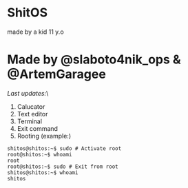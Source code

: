 # ShitOS
made by a kid 11 y.o
# Made by @slaboto4nik_ops & @ArtemGaragee
*Last updates:*\
1. Calucator
2. Text editor
3. Terminal
4. Exit command
5. Rooting (example:)
```
shitos@shitos:~$ sudo # Activate root
root@shitos:~$ whoami
root
root@shitos:~$ sudo # Exit from root
shitos@shitos:~$ whoami
shitos
```
